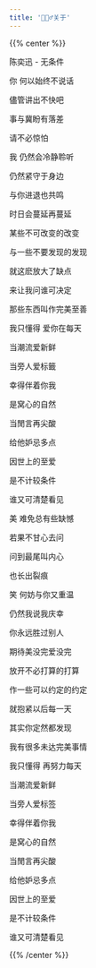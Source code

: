 ```yaml
---
title: '🙋🏻‍♂️关于'
---
```


{{% center %}}

<!-- <iframe frameborder="no" border="0" marginwidth="0" marginheight="0" width="100%" height="100" src="https://music.163.com/outchain/player?type=2&id=29764553&amp;auto=1&amp;height=100"></iframe> -->

陈奕迅 - 无条件

你 何以始终不说话

儘管讲出不快吧

事与冀盼有落差

请不必惊怕

我 仍然会冷静聆听

仍然紧守于身边

与你进退也共鸣

时日会蔓延再蔓延

某些不可改变的改变

与一些不要发现的发现

就这麽放大了缺点

来让我问谁可决定

那些东西叫作完美至善

我只懂得 爱你在每天

当潮流爱新鲜

当旁人爱标籤

幸得伴着你我

是窝心的自然

当閒言再尖酸

给他妒忌多点

因世上的至爱

是不计较条件

谁又可清楚看见

美 难免总有些缺憾

若果不甘心去问

问到最尾叫内心

也长出裂痕

笑 何妨与你又重温

仍然我说我庆幸

你永远胜过别人

期待美没完爱没完

放开不必打算的打算

作一些可以约定的约定

就抱紧以后每一天

其实你定然都发现

我有很多未达完美事情

我只懂得 再努力每天

当潮流爱新鲜

当旁人爱标签

幸得伴着你我

是窝心的自然

当閒言再尖酸

给他妒忌多点

因世上的至爱

是不计较条件

谁又可清楚看见

{{% /center %}}
